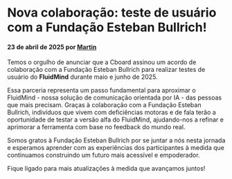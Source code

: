# Nova colaboração: teste de usuário com a Fundação Esteban Bullrich!

#### 23 de abril de 2025 por [Martin](https://www.linkedin.com/in/martinbedouret/)

Temos o orgulho de anunciar que a Cboard assinou um acordo de colaboração com a Fundação Esteban Bullrich para realizar testes de usuário do **FluidMind** durante maio e junho de 2025.

Essa parceria representa um passo fundamental para aproximar o FluidMind - nossa solução de comunicação orientada por IA - das pessoas que mais precisam. Graças à colaboração com a Fundação Esteban Bullrich, indivíduos que vivem com deficiências motoras e de fala terão a oportunidade de testar a versão alfa do FluidMind, ajudando-nos a refinar e aprimorar a ferramenta com base no feedback do mundo real.

Somos gratos à Fundação Esteban Bullrich por se juntar a nós nesta jornada e esperamos aprender com as experiências dos participantes à medida que continuamos construindo um futuro mais acessível e empoderador.

Fique ligado para mais atualizações à medida que avançamos juntos!
